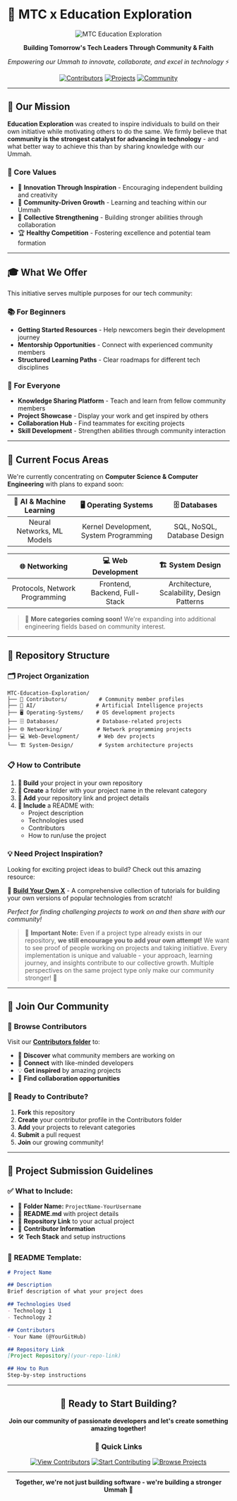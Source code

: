 # 🌟 MTC x Education Exploration

<div align="center">

![MTC Education Exploration](EducationXExploration.png)

**Building Tomorrow's Tech Leaders Through Community & Faith**

*Empowering our Ummah to innovate, collaborate, and excel in technology* ⚡

[![Contributors](https://img.shields.io/badge/Contributors-Welcome-brightgreen)](#-join-our-community)
[![Projects](https://img.shields.io/badge/Projects-Open%20Source-blue)](#-current-focus-areas)
[![Community](https://img.shields.io/badge/Community-Ummah%20Driven-orange)](#-our-mission)

</div>

---

## 🎯 Our Mission

**Education Exploration** was created to inspire individuals to build on their own initiative while motivating others to do the same. We firmly believe that **community is the strongest catalyst for advancing in technology** - and what better way to achieve this than by sharing knowledge with our Ummah.

### 🌟 Core Values

- 🚀 **Innovation Through Inspiration** - Encouraging independent building and creativity
- 🤝 **Community-Driven Growth** - Learning and teaching within our Ummah
- 💪 **Collective Strengthening** - Building stronger abilities through collaboration
- 🏆 **Healthy Competition** - Fostering excellence and potential team formation

---

## 🎓 What We Offer

This initiative serves multiple purposes for our tech community:

### 📚 **For Beginners**
- **Getting Started Resources** - Help newcomers begin their development journey
- **Mentorship Opportunities** - Connect with experienced community members
- **Structured Learning Paths** - Clear roadmaps for different tech disciplines

### 👥 **For Everyone**
- **Knowledge Sharing Platform** - Teach and learn from fellow community members
- **Project Showcase** - Display your work and get inspired by others
- **Collaboration Hub** - Find teammates for exciting projects
- **Skill Development** - Strengthen abilities through community interaction

---

## 🔬 Current Focus Areas

We're currently concentrating on **Computer Science & Computer Engineering** with plans to expand soon:

<div align="center">

| 🧠 **AI & Machine Learning** | 🖥️ **Operating Systems** | 🗄️ **Databases** |
|:---:|:---:|:---:|
| Neural Networks, ML Models | Kernel Development, System Programming | SQL, NoSQL, Database Design |

| 🌐 **Networking** | 💻 **Web Development** | 🏗️ **System Design** |
|:---:|:---:|:---:|
| Protocols, Network Programming | Frontend, Backend, Full-Stack | Architecture, Scalability, Design Patterns |

</div>

> 🚀 **More categories coming soon!** We're expanding into additional engineering fields based on community interest.

---

## 📁 Repository Structure

### 🗂️ **Project Organization**
```
MTC-Education-Exploration/
├── 🤝 Contributors/          # Community member profiles
├── 🧠 AI/                   # Artificial Intelligence projects
├── 🖥️ Operating-Systems/    # OS development projects
├── 🗄️ Databases/            # Database-related projects
├── 🌐 Networking/           # Network programming projects
├── 💻 Web-Development/      # Web dev projects
└── 🏗️ System-Design/        # System architecture projects
```

### 📋 **How to Contribute**

1. **🔨 Build** your project in your own repository
2. **📝 Create** a folder with your project name in the relevant category
3. **🔗 Add** your repository link and project details
4. **📖 Include** a README with:
   - Project description
   - Technologies used
   - Contributors
   - How to run/use the project

### 💡 **Need Project Inspiration?**

Looking for exciting project ideas to build? Check out this amazing resource:

🌟 **[Build Your Own X](https://github.com/codecrafters-io/build-your-own-x)** - A comprehensive collection of tutorials for building your own versions of popular technologies from scratch!

*Perfect for finding challenging projects to work on and then share with our community!*

> 📝 **Important Note:** Even if a project type already exists in our repository, **we still encourage you to add your own attempt!** We want to see proof of people working on projects and taking initiative. Every implementation is unique and valuable - your approach, learning journey, and insights contribute to our collective growth. Multiple perspectives on the same project type only make our community stronger! 💪

---

## 👥 Join Our Community

### 🌟 **Browse Contributors**
Visit our **[Contributors folder](./Contributors/)** to:
- 👀 **Discover** what community members are working on
- 🤝 **Connect** with like-minded developers
- 💡 **Get inspired** by amazing projects
- 🎯 **Find collaboration opportunities**

### 🚀 **Ready to Contribute?**
1. **Fork** this repository
2. **Create** your contributor profile in the Contributors folder
3. **Add** your projects to relevant categories
4. **Submit** a pull request
5. **Join** our growing community!

---

## 🎨 Project Submission Guidelines

### ✅ **What to Include:**
- 📂 **Folder Name:** `ProjectName-YourUsername`
- 📖 **README.md** with project details
- 🔗 **Repository Link** to your actual project
- 👥 **Contributor Information**
- 🛠️ **Tech Stack** and setup instructions

### 📝 **README Template:**
```markdown
# Project Name

## Description
Brief description of what your project does

## Technologies Used
- Technology 1
- Technology 2

## Contributors
- Your Name (@YourGitHub)

## Repository Link
[Project Repository](your-repo-link)

## How to Run
Step-by-step instructions
```

---

<div align="center">

## 🚀 Ready to Start Building?

**Join our community of passionate developers and let's create something amazing together!**

### 🌟 Quick Links

[![View Contributors](https://img.shields.io/badge/👥-View%20Contributors-blue?style=for-the-badge)](./Contributors/)
[![Start Contributing](https://img.shields.io/badge/🚀-Start%20Contributing-green?style=for-the-badge)](#-join-our-community)
[![Browse Projects](https://img.shields.io/badge/📁-Browse%20Projects-purple?style=for-the-badge)](#-current-focus-areas)

---

**Together, we're not just building software - we're building a stronger Ummah** 🤲

</div>